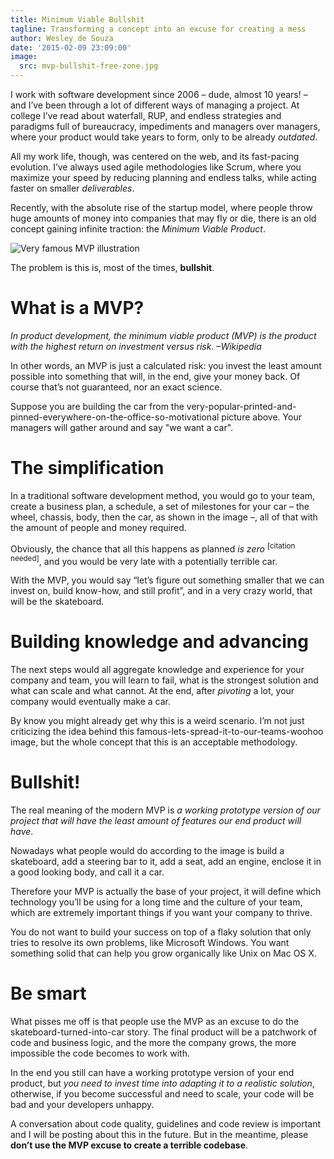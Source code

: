 ```yaml
---
title: Minimum Viable Bullshit
tagline: Transforming a concept into an excuse for creating a mess
author: Wesley de Souza
date: '2015-02-09 23:09:00'
image:
  src: mvp-bullshit-free-zone.jpg
---
```


I work with software development since 2006 &ndash; dude, almost 10 years! &ndash; and I’ve been through a lot of different ways of managing a project. At college I’ve read about waterfall, RUP, and endless strategies and paradigms full of bureaucracy, impediments and managers over managers, where your product would take years to form, only to be already *outdated*.

All my work life, though, was centered on the web, and its fast-pacing evolution. I’ve always used agile methodologies like Scrum, where you maximize your speed by reducing planning and endless talks, while acting faster on smaller *deliverables*.

Recently, with the absolute rise of the startup model, where people throw huge amounts of money into companies that may fly or die, there is an old concept gaining infinite traction: the *Minimum Viable Product*.

![Very famous MVP illustration](/images/blog/mvp-the-bullshit.gif "Unknown author, thank zeus.")

The problem is this is, most of the times, **bullshit**.

# What is a MVP?

<cite>In product development, the minimum viable product (MVP) is the product with the highest return on investment versus risk. &ndash;Wikipedia</cite>

In other words, an MVP is just a calculated risk: you invest the least amount possible into something that will, in the end, give your money back. Of course that’s not guaranteed, nor an exact science.

Suppose you are building the car from the very-popular-printed-and-pinned-everywhere-on-the-office-so-motivational picture above. Your managers will gather around and say "we want a car".

# The simplification

In a traditional software development method, you would go to your team, create a business plan, a schedule, a set of milestones for your car &ndash; the wheel, chassis, body, then the car, as shown in the image &ndash;, all of that with the amount of people and money required.

Obviously, the chance that all this happens as planned *is zero* <sup>[citation needed]</sup>, and you would be very late with a potentially terrible car.

With the MVP, you would say “let’s figure out something smaller that we can invest on, build know-how, and still profit”, and in a very crazy world, that will be the skateboard.

# Building knowledge and advancing

The next steps would all aggregate knowledge and experience for your company and team, you will learn to fail, what is the strongest solution and what can scale and what cannot. At the end, after *pivoting* a lot, your company would eventually make a car.

By know you might already get why this is a weird scenario. I’m not just criticizing the idea behind this famous-lets-spread-it-to-our-teams-woohoo image, but the whole concept that this is an acceptable methodology.

# Bullshit!

The real meaning of the modern MVP is *a working prototype version of our project that will have the least amount of features our end product will have*.

Nowadays what people would do according to the image is build a skateboard, add a steering bar to it, add a seat, add an engine, enclose it in a good looking body, and call it a car.

Therefore your MVP is actually the base of your project, it will define which technology you’ll be using for a long time and the culture of your team, which are extremely important things if you want your company to thrive.

You do not want to build your success on top of a flaky solution that only tries to resolve its own problems, like Microsoft Windows. You want something solid that can help you grow organically like Unix on Mac OS X.

# Be smart

What pisses me off is that people use the MVP as an excuse to do the skateboard-turned-into-car story. The final product will be a patchwork of code and business logic, and the more the company grows, the more impossible the code becomes to work with.

In the end you still can have a working prototype version of your end product, but *you need to invest time into adapting it to a realistic solution*, otherwise, if you become successful and need to scale, your code will be bad and your developers unhappy.

A conversation about code quality, guidelines and code review is important and I will be posting about this in the future. But in the meantime, please **don’t use the MVP excuse to create a terrible codebase**.